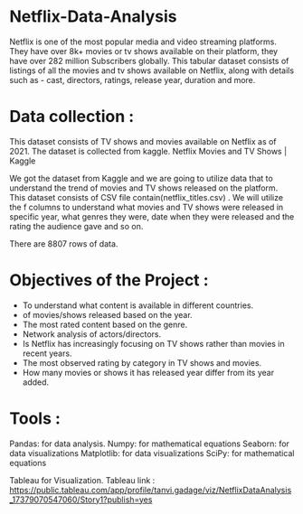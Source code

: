# Netflix-Data-Analysis
Netflix is one of the most popular media and video streaming platforms. They have over 8k+ movies or tv shows available on their platform, they have over 282 million Subscribers globally. This tabular dataset consists of listings of all the movies and tv shows available on Netflix, along with details such as - cast, directors, ratings, release year, duration and more.

# Data collection : 
This dataset consists of TV shows and movies available on Netflix as of 2021. 
The dataset is collected from kaggle.
Netflix Movies and TV Shows | Kaggle

We got the dataset from Kaggle and we are going to utilize data that to understand the trend of movies and TV shows released on the platform.
This dataset consists of CSV file contain(netflix_titles.csv) . We will utilize the f columns to understand what movies and TV shows were released in specific year, what genres they were, date when they were released and the rating the audience gave and so on.

There are  8807 rows of data.
 
# Objectives of the Project :
- To understand what content is available in different countries.
- of movies/shows released based on the year.
- The most rated content based on the genre.
- Network analysis of actors/directors.
- Is Netflix has increasingly focusing on TV shows rather than movies in recent years.
- The most observed rating by category in TV shows and movies.
- How many movies or shows it has released year differ from its year added.
  
# Tools :
Pandas: for data analysis. 
Numpy: for mathematical equations 
Seaborn: for data visualizations 
Matplotlib: for data visualizations 
SciPy: for mathematical equations

Tableau for Visualization.
Tableau link  : https://public.tableau.com/app/profile/tanvi.gadage/viz/NetflixDataAnalysis_17379070547060/Story1?publish=yes
